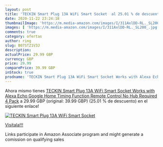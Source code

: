 ```yaml
---
layout: post
title: 'TECKIN Smart Plug 13A WiFi Smart Socket  al 25.01 % de descuento'
date: 2020-11-22 23:24:18
thumbnailImage: 'https://m.media-amazon.com/images/I/311AxlDD-RL._SL200_.jpg'
images: [ 'https://m.media-amazon.com/images/I/311AxlDD-RL._SL200_.jpg' ]
comments: true
category: ofertas
author: ring
slug: B07STZ1V3J
description:
actualPrice: 29.99 GBP
currency: GBP
price: 29.99
comparePrice: 39.99 GBP
inStock: true
prodname: 'TECKIN Smart Plug 13A WiFi Smart Socket Works with Alexa Echo Google Home  Timing Function Remote Control No Hub Required 4 Pack'
---
```


Ahora mismo tienes [TECKIN Smart Plug 13A WiFi Smart Socket Works with Alexa Echo Google Home  Timing Function Remote Control No Hub Required 4 Pack](https://www.amazon.co.uk/dp/B07STZ1V3J/?tag=tolees0a-21) a 29.99 GBP (original: 39.99 GBP) (25.01 %  de descuento) en el siguiente enlace!

[![TECKIN Smart Plug 13A WiFi Smart Socket ](https://m.media-amazon.com/images/I/311AxlDD-RL._SL200_.jpg)](https://www.amazon.co.uk/dp/B07STZ1V3J/?tag=tolees0a-21)

[Visítala!!!](https://www.amazon.co.uk/dp/B07STZ1V3J/?tag=tolees0a-21)

Links participate in Amazon Associate program and might generate a comission on qualifying sales
